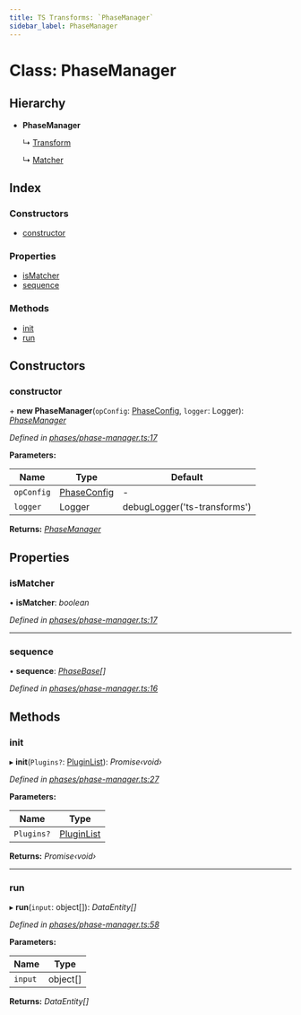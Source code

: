 ```yaml
---
title: TS Transforms: `PhaseManager`
sidebar_label: PhaseManager
---
```


# Class: PhaseManager

## Hierarchy

* **PhaseManager**

  ↳ [Transform](transform.md)

  ↳ [Matcher](matcher.md)

## Index

### Constructors

* [constructor](phasemanager.md#constructor)

### Properties

* [isMatcher](phasemanager.md#ismatcher)
* [sequence](phasemanager.md#sequence)

### Methods

* [init](phasemanager.md#init)
* [run](phasemanager.md#run)

## Constructors

###  constructor

\+ **new PhaseManager**(`opConfig`: [PhaseConfig](../interfaces/phaseconfig.md), `logger`: Logger): *[PhaseManager](phasemanager.md)*

*Defined in [phases/phase-manager.ts:17](https://github.com/terascope/teraslice/blob/f95bb5556/packages/ts-transforms/src/phases/phase-manager.ts#L17)*

**Parameters:**

Name | Type | Default |
------ | ------ | ------ |
`opConfig` | [PhaseConfig](../interfaces/phaseconfig.md) | - |
`logger` | Logger |  debugLogger('ts-transforms') |

**Returns:** *[PhaseManager](phasemanager.md)*

## Properties

###  isMatcher

• **isMatcher**: *boolean*

*Defined in [phases/phase-manager.ts:17](https://github.com/terascope/teraslice/blob/f95bb5556/packages/ts-transforms/src/phases/phase-manager.ts#L17)*

___

###  sequence

• **sequence**: *[PhaseBase](phasebase.md)[]*

*Defined in [phases/phase-manager.ts:16](https://github.com/terascope/teraslice/blob/f95bb5556/packages/ts-transforms/src/phases/phase-manager.ts#L16)*

## Methods

###  init

▸ **init**(`Plugins?`: [PluginList](../overview.md#pluginlist)): *Promise‹void›*

*Defined in [phases/phase-manager.ts:27](https://github.com/terascope/teraslice/blob/f95bb5556/packages/ts-transforms/src/phases/phase-manager.ts#L27)*

**Parameters:**

Name | Type |
------ | ------ |
`Plugins?` | [PluginList](../overview.md#pluginlist) |

**Returns:** *Promise‹void›*

___

###  run

▸ **run**(`input`: object[]): *DataEntity[]*

*Defined in [phases/phase-manager.ts:58](https://github.com/terascope/teraslice/blob/f95bb5556/packages/ts-transforms/src/phases/phase-manager.ts#L58)*

**Parameters:**

Name | Type |
------ | ------ |
`input` | object[] |

**Returns:** *DataEntity[]*
